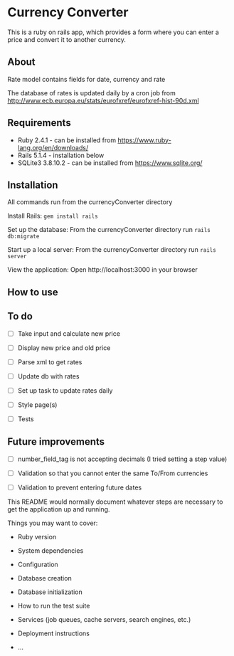 # Currency Converter

This is a ruby on rails app, which provides a form where you can enter a price and
convert it to another currency.

## About

Rate model contains fields for date, currency and rate

The database of rates is updated daily by a cron job from
http://www.ecb.europa.eu/stats/eurofxref/eurofxref-hist-90d.xml

## Requirements

* Ruby 2.4.1 - can be installed from https://www.ruby-lang.org/en/downloads/
* Rails 5.1.4 - installation below
* SQLite3 3.8.10.2 - can be installed from https://www.sqlite.org/

## Installation

All commands run from the currencyConverter directory

Install Rails:
`gem install rails`

Set up the database:
From the currencyConverter directory run
`rails db:migrate`

Start up a local server:
From the currencyConverter directory run
`rails server`

View the application:
Open http://localhost:3000 in your browser

## How to use



## To do

* [ ] Take input and calculate new price
* [ ] Display new price and old price
* [ ] Parse xml to get rates
* [ ] Update db with rates
* [ ] Set up task to update rates daily
* [ ] Style page(s)
* [ ] Tests


## Future improvements

* [ ] number_field_tag is not accepting decimals (I tried setting a step value)
* [ ] Validation so that you cannot enter the same To/From currencies
* [ ] Validation to prevent entering future dates



This README would normally document whatever steps are necessary to get the
application up and running.

Things you may want to cover:

* Ruby version

* System dependencies

* Configuration

* Database creation

* Database initialization

* How to run the test suite

* Services (job queues, cache servers, search engines, etc.)

* Deployment instructions

* ...
